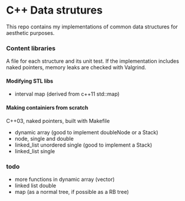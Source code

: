 # C++ Data strutures #


This repo contains my implementations of common data structures for aesthetic purposes. 

### Content libraries ###
A file for each structure and its unit test. 
If the implementation includes naked pointers, memory leaks are checked with Valgrind. 

#### Modifying STL libs ####
* interval map (derived from c++11 std::map)

#### Making containiers from scratch  ####
C++03, naked pointers, built with Makefile

* dynamic array (good to implement doubleNode or a Stack)
* node, single and double 
* linked_list unordered single (good to implement a Stack)
* linked_list single


### todo ###
* more functions in dynamic array (vector)
* linked list double
* map (as a normal tree, if possible as a RB tree)
